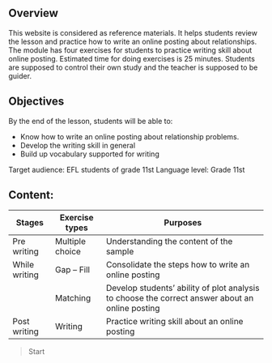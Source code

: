 ## Overview
This website is considered as reference materials. It helps students review the lesson and practice how to write an online posting about relationships. The module has four exercises for students to practice writing skill about online posting. Estimated time for doing exercises is 25 minutes. Students are supposed to control their own study and the teacher is supposed to be guider.

## Objectives
By the end of the lesson, students will be able to:
- Know how to write an online posting about relationship problems.
- Develop the writing skill in general
- Build up vocabulary supported for writing

Target audience: EFL students of grade 11st 
Language level: Grade 11st

## Content: 

Stages 		 | Exercise types | Purposes
------------ | -------------  | -------------
Pre writing | Multiple choice  | Understanding the content of the sample
While writing | Gap – Fill | Consolidate the steps how to write an online posting
			| Matching | Develop students’ ability of plot analysis to choose the correct answer about an online posting 
Post writing	| Writing				| Practice writing skill about an online posting

> Start
